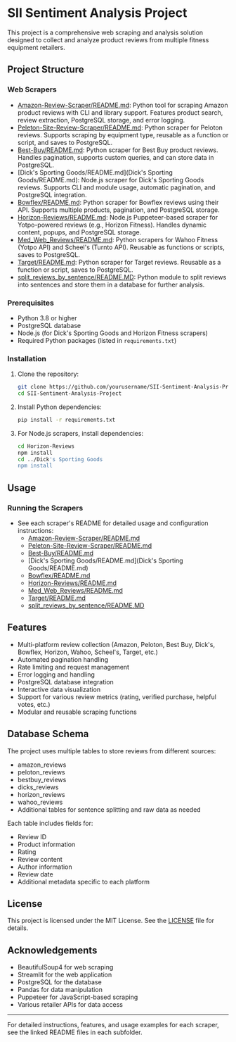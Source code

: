 # SII Sentiment Analysis Project

This project is a comprehensive web scraping and analysis solution designed to collect and analyze product reviews from multiple fitness equipment retailers.

## Project Structure

### Web Scrapers
- [Amazon-Review-Scraper/README.md](Amazon-Review-Scraper/README.md): Python tool for scraping Amazon product reviews with CLI and library support. Features product search, review extraction, PostgreSQL storage, and error logging.
- [Peleton-Site-Review-Scraper/README.md](Peleton-Site-Review-Scraper/README.md): Python scraper for Peloton reviews. Supports scraping by equipment type, reusable as a function or script, and saves to PostgreSQL.
- [Best-Buy/README.md](Best-Buy/README.md): Python scraper for Best Buy product reviews. Handles pagination, supports custom queries, and can store data in PostgreSQL.
- [Dick's Sporting Goods/README.md](Dick's Sporting Goods/README.md): Node.js scraper for Dick's Sporting Goods reviews. Supports CLI and module usage, automatic pagination, and PostgreSQL integration.
- [Bowflex/README.md](Bowflex/README.md): Python scraper for Bowflex reviews using their API. Supports multiple products, pagination, and PostgreSQL storage.
- [Horizon-Reviews/README.md](Horizon-Reviews/README.md): Node.js Puppeteer-based scraper for Yotpo-powered reviews (e.g., Horizon Fitness). Handles dynamic content, popups, and PostgreSQL storage.
- [Med_Web_Reviews/README.md](Med_Web_Reviews/README.md): Python scrapers for Wahoo Fitness (Yotpo API) and Scheel's (Turnto API). Reusable as functions or scripts, saves to PostgreSQL.
- [Target/README.md](Target/README.md): Python scraper for Target reviews. Reusable as a function or script, saves to PostgreSQL.
- [split_reviews_by_sentence/README.MD](split_reviews_by_sentence/README.MD): Python module to split reviews into sentences and store them in a database for further analysis.


### Prerequisites
- Python 3.8 or higher
- PostgreSQL database
- Node.js (for Dick's Sporting Goods and Horizon Fitness scrapers)
- Required Python packages (listed in `requirements.txt`)

### Installation

1. Clone the repository:
    ```sh
    git clone https://github.com/yourusername/SII-Sentiment-Analysis-Project.git
    cd SII-Sentiment-Analysis-Project
    ```

2. Install Python dependencies:
    ```sh
    pip install -r requirements.txt
    ```

3. For Node.js scrapers, install dependencies:
    ```sh
    cd Horizon-Reviews
    npm install
    cd ../Dick's Sporting Goods
    npm install
    ```

## Usage

### Running the Scrapers

- See each scraper's README for detailed usage and configuration instructions:
    - [Amazon-Review-Scraper/README.md](Amazon-Review-Scraper/README.md)
    - [Peleton-Site-Review-Scraper/README.md](Peleton-Site-Review-Scraper/README.md)
    - [Best-Buy/README.md](Best-Buy/README.md)
    - [Dick's Sporting Goods/README.md](Dick's Sporting Goods/README.md)
    - [Bowflex/README.md](Bowflex/README.md)
    - [Horizon-Reviews/README.md](Horizon-Reviews/README.md)
    - [Med_Web_Reviews/README.md](Med_Web_Reviews/README.md)
    - [Target/README.md](Target/README.md)
    - [split_reviews_by_sentence/README.MD](split_reviews_by_sentence/README.MD)


## Features

- Multi-platform review collection (Amazon, Peloton, Best Buy, Dick's, Bowflex, Horizon, Wahoo, Scheel's, Target, etc.)
- Automated pagination handling
- Rate limiting and request management
- Error logging and handling
- PostgreSQL database integration
- Interactive data visualization
- Support for various review metrics (rating, verified purchase, helpful votes, etc.)
- Modular and reusable scraping functions

## Database Schema

The project uses multiple tables to store reviews from different sources:
- amazon_reviews
- peloton_reviews
- bestbuy_reviews
- dicks_reviews
- horizon_reviews
- wahoo_reviews
- Additional tables for sentence splitting and raw data as needed

Each table includes fields for:
- Review ID
- Product information
- Rating
- Review content
- Author information
- Review date
- Additional metadata specific to each platform

## License

This project is licensed under the MIT License. See the [LICENSE](LICENSE) file for details.

## Acknowledgements

- BeautifulSoup4 for web scraping
- Streamlit for the web application
- PostgreSQL for the database
- Pandas for data manipulation
- Puppeteer for JavaScript-based scraping
- Various retailer APIs for data access

---

For detailed instructions, features, and usage examples for each scraper, see the linked README files in each subfolder.
